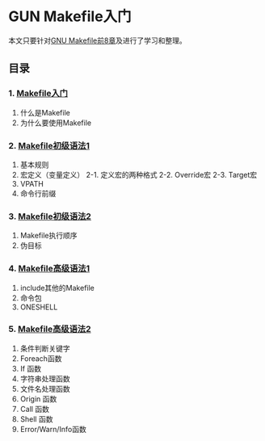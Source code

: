 # GUN Makefile入门
本文只要针对[GNU Makefile前8章](https://www.gnu.org/software/make/manual/html_node/)及进行了学习和整理。
## 目录
### 1. [Makefile入门](https://github.com/testcara/MIO/tree/MIO_1)
1. 什么是Makefile
2. 为什么要使用Makefile
### 2. [Makefile初级语法1](https://github.com/testcara/MIO/tree/MIO_2)
1. 基本规则
2. 宏定义（变量定义）
 2-1. 定义宏的两种格式
 2-2. Override宏
 2-3. Target宏
3. VPATH
4. 命令行前缀
### 3. [Makefile初级语法2](https://github.com/testcara/MIO/tree/MIO_3)
1. Makefile执行顺序
2. 伪目标
### 4. [Makefile高级语法1](https://github.com/testcara/MIO/tree/MIO_4)
1. include其他的Makefile
2. 命令包
3. ONESHELL
### 5. [Makefile高级语法2](https://github.com/testcara/MIO/tree/MIO_5)
1. 条件判断关键字
2. Foreach函数
3. If 函数
4. 字符串处理函数
5. 文件名处理函数
6. Origin 函数
7. Call 函数
8. Shell 函数
9. Error/Warn/Info函数


